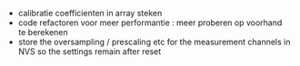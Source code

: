 * calibratie coefficienten in array steken
* code refactoren voor meer performantie : meer proberen op voorhand te berekenen
* store the oversampling / prescaling etc for the measurement channels in NVS so the settings remain after reset
